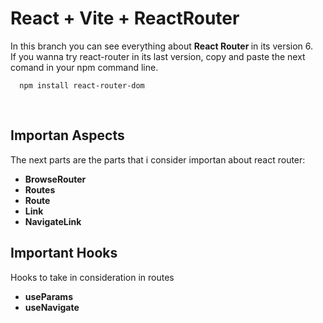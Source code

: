 # React + Vite + ReactRouter

In this branch you can see everything about <b> React Router </b> in its version 6. <br />
If you wanna try react-router in its last version, copy and paste the next comand in your npm command line. 
<br />
```
  npm install react-router-dom
```
<br />

## Importan Aspects

The next parts are the parts that i consider importan about react router:

<ul> 
  <li><b>BrowseRouter</b></li>
  <li><b>Routes</b></li>
  <li><b>Route</b></li>
  <li><b>Link</b></li>
  <li><b>NavigateLink</b></li>
</ul>


## Important Hooks


Hooks to take in consideration in routes

<ul> 
  <li><b>useParams</b></li>
  <li><b>useNavigate</b></li>
</ul>